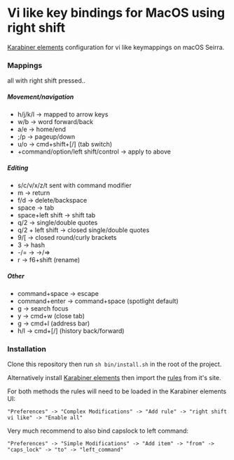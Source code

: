 # Vi like key bindings for MacOS using right shift

[Karabiner elements](https://github.com/tekezo/Karabiner-Elements) configuration for vi like keymappings on macOS Seirra.

### Mappings

all with right shift pressed..

##### Movement/navigation
- h/j/k/l -> mapped to arrow keys
- w/b -> word forward/back
- a/e -> home/end
- ;/p -> pageup/down
- u/o -> cmd+shift+[/] (tab switch)
- +command/option/left shift/control -> apply to above

##### Editing
- s/c/v/x/z/t sent with command modifier
- m -> return
- f/d -> delete/backspace
- space -> tab
- space+left shift -> shift tab
- q/2 -> single/double quotes
- q/2 + left shift -> closed single/double quotes
- 9/[ -> closed round/curly brackets
- 3 -> hash
- -/= -> ->/=>
- r -> f6+shift (rename)

##### Other
- command+space -> escape
- command+enter -> command+space (spotlight default)
- g -> search focus
- y -> cmd+w (close tab)
- g -> cmd+l (address bar)
- h/l -> cmd+[/] (history back/forward)

### Installation

Clone this repository then run `sh bin/install.sh` in the root of the project.

Alternatively install [Karabiner elements](https://pqrs.org/osx/karabiner/) then import the [rules](https://pqrs.org/osx/karabiner/complex_modifications/#right_shift_vi_like) from it's site.

For both methods the rules will need to be loaded in the Karabiner elements UI:

```"Preferences" -> "Complex Modifications" -> "Add rule" -> "right shift vi like" -> "Enable all"```

Very much recommend to also bind capslock to left command:

```"Preferences" -> "Simple Modifications" -> "Add item" -> "from" -> "caps_lock" -> "to" -> "left_command"```